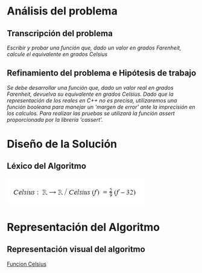# Análisis del problema

## Transcripción del problema

*Escribir y probar una función que, dado un valor en grados Farenheit, calcule el equivalente en grados Celsius*

## Refinamiento del problema e Hipótesis de trabajo

*Se debe desarrollar una función que, dado un valor real en grados Farenheit, devuelva su equivalente en grados Celsius. Dado que la representación de los reales en C++ no es precisa, utilizaremos una función booleana para manejar un 'margen de error' ante la imprecisión en los calculos. Para realizar las pruebas se utilizará la función assert proporcionada por la librería 'cassert'.*

# Diseño de la Solución

## Léxico del Algoritmo

![Lexico del Algoritmo](https://raw.githubusercontent.com/josefranwagner/AED/master/03-Celsius/funcionCelsius.png)

# Representación del Algoritmo

## Representación visual del algoritmo

[Funcion Celsius](https://raw.githubusercontent.com/josefranwagner/AED/master/03-Celsius/Celsius.cpp)
